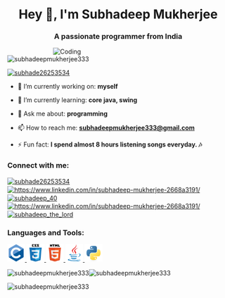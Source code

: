 <h1 align="center">Hey 👋, I'm Subhadeep Mukherjee</h1>
<h3 align="center">A passionate programmer from India</h3>
<img align="right" alt="Coding" width="400" src="https://cdn.dribbble.com/users/1059583/screenshots/4171367/coding-freak.gif">
<p align="left"> <img src="https://komarev.com/ghpvc/?username=subhadeepmukherjee333&label=Profile%20views&color=0e75b6&style=flat" alt="subhadeepmukherjee333" /> </p>

<p align="left"> <a href="https://twitter.com/subhade26253534" target="blank"><img src="https://img.shields.io/twitter/follow/subhade26253534?logo=twitter&style=for-the-badge" alt="subhade26253534" /></a> </p>

- 🔭 I’m currently working on: **myself**

- 🌱 I’m currently learning: **core java, swing**

- 💬 Ask me about: **programming**

- 📫 How to reach me: **subhadeepmukherjee333@gmail.com**

- ⚡ Fun fact: **I spend almost 8 hours listening songs everyday. 🎶**

<h3 align="left">Connect with me:</h3>
<p align="left">
<a href="https://twitter.com/subhade26253534" target="blank"><img align="center" src="https://raw.githubusercontent.com/rahuldkjain/github-profile-readme-generator/master/src/images/icons/Social/twitter.svg" alt="subhade26253534" height="30" width="40" /></a>
<a href="https://linkedin.com/in/https://www.linkedin.com/in/subhadeep-mukherjee-2668a3191/" target="blank"><img align="center" src="https://raw.githubusercontent.com/rahuldkjain/github-profile-readme-generator/master/src/images/icons/Social/linked-in-alt.svg" alt="https://www.linkedin.com/in/subhadeep-mukherjee-2668a3191/" height="30" width="40" /></a>
<a href="https://instagram.com/subhadeep_40" target="blank"><img align="center" src="https://raw.githubusercontent.com/rahuldkjain/github-profile-readme-generator/master/src/images/icons/Social/instagram.svg" alt="subhadeep_40" height="30" width="40" /></a>
<a href="https://www.leetcode.com/https://www.linkedin.com/in/subhadeep-mukherjee-2668a3191/" target="blank"><img align="center" src="https://raw.githubusercontent.com/rahuldkjain/github-profile-readme-generator/master/src/images/icons/Social/leet-code.svg" alt="https://www.linkedin.com/in/subhadeep-mukherjee-2668a3191/" height="30" width="40" /></a>
<a href="https://discord.gg/subhadeep_the_lord" target="blank"><img align="center" src="https://raw.githubusercontent.com/rahuldkjain/github-profile-readme-generator/master/src/images/icons/Social/discord.svg" alt="subhadeep_the_lord" height="30" width="40" /></a>
</p>

<h3 align="left">Languages and Tools:</h3>
<p align="left"> <a href="https://www.cprogramming.com/" target="_blank" rel="noreferrer"> <img src="https://raw.githubusercontent.com/devicons/devicon/master/icons/c/c-original.svg" alt="c" width="40" height="40"/> </a> <a href="https://www.w3schools.com/css/" target="_blank" rel="noreferrer"> <img src="https://raw.githubusercontent.com/devicons/devicon/master/icons/css3/css3-original-wordmark.svg" alt="css3" width="40" height="40"/> </a> <a href="https://www.w3.org/html/" target="_blank" rel="noreferrer"> <img src="https://raw.githubusercontent.com/devicons/devicon/master/icons/html5/html5-original-wordmark.svg" alt="html5" width="40" height="40"/> </a> <a href="https://www.java.com" target="_blank" rel="noreferrer"> <img src="https://raw.githubusercontent.com/devicons/devicon/master/icons/java/java-original.svg" alt="java" width="40" height="40"/> </a> <a href="https://www.python.org" target="_blank" rel="noreferrer"> <img src="https://raw.githubusercontent.com/devicons/devicon/master/icons/python/python-original.svg" alt="python" width="40" height="40"/> </a> </p>

<p><img align="left" style="margine:2px" src="https://github-readme-stats.vercel.app/api/top-langs?username=subhadeepmukherjee333&show_icons=true&locale=en&layout=compact" alt="subhadeepmukherjee333" /></p>


<p>&nbsp;<img align="left" style="margine:2px" src="https://github-readme-stats.vercel.app/api?username=subhadeepmukherjee333&show_icons=true&locale=en" alt="subhadeepmukherjee333" /></p>


<p><img align="left" style="margine:2px" src="https://github-readme-streak-stats.herokuapp.com/?user=subhadeepmukherjee333&" alt="subhadeepmukherjee333" /></p>
